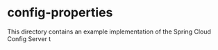 # config-properties
This directory contains an example implementation of the Spring Cloud Config Server t
